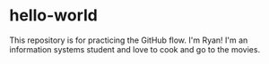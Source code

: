 # hello-world
This repository is for practicing the GitHub flow.
I'm Ryan! I'm an information systems student and love to cook and go to the movies.
